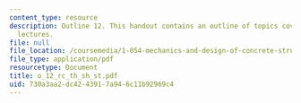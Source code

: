 ```yaml
---
content_type: resource
description: Outline 12. This handout contains an outline of topics covered in course
  lectures.
file: null
file_location: /coursemedia/1-054-mechanics-and-design-of-concrete-structures-spring-2004/730a3aa2dc4243917a946c11b92969c4_o_12_rc_th_sh_st.pdf
file_type: application/pdf
resourcetype: Document
title: o_12_rc_th_sh_st.pdf
uid: 730a3aa2-dc42-4391-7a94-6c11b92969c4
---
```

